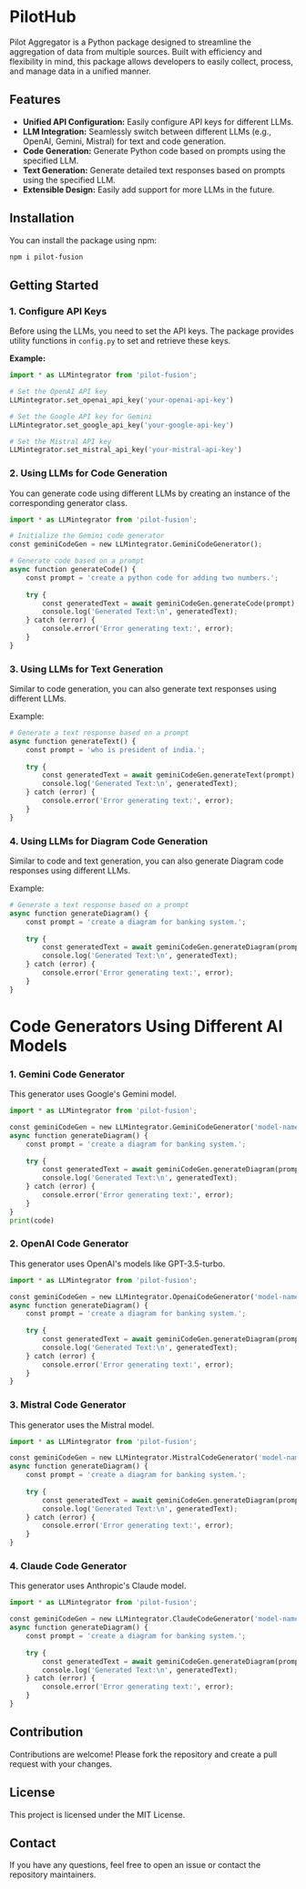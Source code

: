 # PilotHub
Pilot Aggregator is a Python package designed to streamline the aggregation of data from multiple sources. Built with efficiency and flexibility in mind, this package allows developers to easily collect, process, and manage data in a unified manner.

## Features

- **Unified API Configuration:** Easily configure API keys for different LLMs.
- **LLM Integration:** Seamlessly switch between different LLMs (e.g., OpenAI, Gemini, Mistral) for text and code generation.
- **Code Generation:** Generate Python code based on prompts using the specified LLM.
- **Text Generation:** Generate detailed text responses based on prompts using the specified LLM.
- **Extensible Design:** Easily add support for more LLMs in the future.


## Installation

You can install the package using npm:

```bash
npm i pilot-fusion
```
## Getting Started

### 1. Configure API Keys

Before using the LLMs, you need to set the API keys. The package provides utility functions in `config.py` to set and retrieve these keys.

**Example:**

```python
import * as LLMintegrator from 'pilot-fusion';

# Set the OpenAI API key
LLMintegrator.set_openai_api_key('your-openai-api-key')

# Set the Google API key for Gemini
LLMintegrator.set_google_api_key('your-google-api-key')

# Set the Mistral API key
LLMintegrator.set_mistral_api_key('your-mistral-api-key')
```

### 2. Using LLMs for Code Generation

You can generate code using different LLMs by creating an instance of the corresponding generator class.

```python
import * as LLMintegrator from 'pilot-fusion';

# Initialize the Gemini code generator
const geminiCodeGen = new LLMintegrator.GeminiCodeGenerator();

# Generate code based on a prompt
async function generateCode() {
    const prompt = 'create a python code for adding two numbers.';
    
    try {
        const generatedText = await geminiCodeGen.generateCode(prompt);
        console.log('Generated Text:\n', generatedText);
    } catch (error) {
        console.error('Error generating text:', error);
    }
}
```

### 3. Using LLMs for Text Generation


Similar to code generation, you can also generate text responses using different LLMs.

Example:

```python
# Generate a text response based on a prompt
async function generateText() {
    const prompt = 'who is president of india.';
    
    try {
        const generatedText = await geminiCodeGen.generateText(prompt);
        console.log('Generated Text:\n', generatedText);
    } catch (error) {
        console.error('Error generating text:', error);
    }
}
```

### 4. Using LLMs for Diagram Code Generation


Similar to code and text generation, you can also generate Diagram code responses using different LLMs.

Example:

```python
# Generate a text response based on a prompt
async function generateDiagram() {
    const prompt = 'create a diagram for banking system.';
    
    try {
        const generatedText = await geminiCodeGen.generateDiagram(prompt);
        console.log('Generated Text:\n', generatedText);
    } catch (error) {
        console.error('Error generating text:', error);
    }
}
```


# Code Generators Using Different AI Models

### 1. Gemini Code Generator

This generator uses Google's Gemini model.

```python
import * as LLMintegrator from 'pilot-fusion';

const geminiCodeGen = new LLMintegrator.GeminiCodeGenerator('model-name');
async function generateDiagram() {
    const prompt = 'create a diagram for banking system.';
    
    try {
        const generatedText = await geminiCodeGen.generateDiagram(prompt);
        console.log('Generated Text:\n', generatedText);
    } catch (error) {
        console.error('Error generating text:', error);
    }
}
print(code)
```
### 2. OpenAI Code Generator

This generator uses OpenAI's models like GPT-3.5-turbo.

```python
import * as LLMintegrator from 'pilot-fusion';

const geminiCodeGen = new LLMintegrator.OpenaiCodeGenerator('model-name');
async function generateDiagram() {
    const prompt = 'create a diagram for banking system.';
    
    try {
        const generatedText = await geminiCodeGen.generateDiagram(prompt);
        console.log('Generated Text:\n', generatedText);
    } catch (error) {
        console.error('Error generating text:', error);
    }
}

```

### 3. Mistral Code Generator

This generator uses the Mistral model.


```python
import * as LLMintegrator from 'pilot-fusion';

const geminiCodeGen = new LLMintegrator.MistralCodeGenerator('model-name');
async function generateDiagram() {
    const prompt = 'create a diagram for banking system.';
    
    try {
        const generatedText = await geminiCodeGen.generateDiagram(prompt);
        console.log('Generated Text:\n', generatedText);
    } catch (error) {
        console.error('Error generating text:', error);
    }
}


```
### 4. Claude Code Generator

This generator uses Anthropic's Claude model.


```python
import * as LLMintegrator from 'pilot-fusion';

const geminiCodeGen = new LLMintegrator.ClaudeCodeGenerator('model-name');
async function generateDiagram() {
    const prompt = 'create a diagram for banking system.';
    
    try {
        const generatedText = await geminiCodeGen.generateDiagram(prompt);
        console.log('Generated Text:\n', generatedText);
    } catch (error) {
        console.error('Error generating text:', error);
    }
}


```

## Contribution

Contributions are welcome! Please fork the repository and create a pull request with your changes.

## License

This project is licensed under the MIT License.

## Contact

If you have any questions, feel free to open an issue or contact the repository maintainers.
